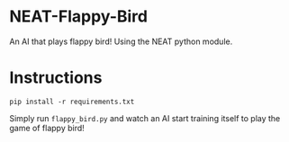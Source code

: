 # NEAT-Flappy-Bird
An AI that plays flappy bird! Using the NEAT python module.

# Instructions
```shell
pip install -r requirements.txt
```
Simply run ```flappy_bird.py``` and watch an AI start training itself to play the game of flappy bird!

